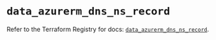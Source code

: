 # `data_azurerm_dns_ns_record`

Refer to the Terraform Registry for docs: [`data_azurerm_dns_ns_record`](https://registry.terraform.io/providers/hashicorp/azurerm/4.7.0/docs/data-sources/dns_ns_record).
